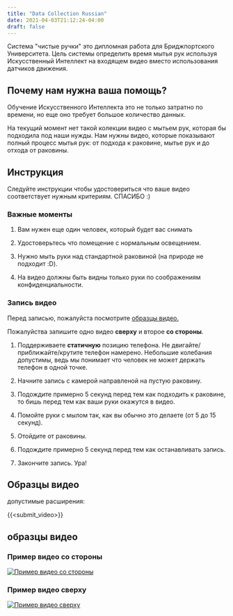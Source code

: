 ```yaml
---
title: "Data Collection Russian"
date: 2021-04-03T21:12:24-04:00
draft: false
---
```


Система "чистые ручки" это дипломная работа для Бриджпортского Университета. Цель системы определить время мытья рук используя Искусственный Интеллект на входящем видео вместо использования датчиков движения.

## Почему нам нужна ваша помощь?

Обучение Искусственного Интеллекта это не только затратно по времени, но еще оно требует большое количество данных.

На текущий момент нет такой колекции видео с мытьем рук, которая бы подходила под наши нужды. Hам нужны видео, которые показывают полный процесс мытья рук: от подхода к раковине, мытье рук и до отхода от раковины.

## Инструкция

Следуйте инструкции чтобы удостовериться что ваше видео соответствует нужным критериям. СПАСИБО :)

### Важные моменты

1. Вам нужен еще один человек, который будет вас снимать

2. Удостоверьтесь что помещение c нормальным освещением.

3. Нужно мыть руки над стандартной раковиной (на природе не подходит :D).

4. На видео должны быть видны только руки по соображениям конфиденциальности.

### Запись видео

Перед записью, пожалуйста посмотрите [образцы видео.](#образцы-видео)

Пожалуйства запишите одно видео **сверху** и второе **со стороны**.

1. Поддерживаете **статичную** позицию телефона. Не двигайте/приближайте/крутите телефон намерено. Небольшие колебания допустимы, ведь мы понимает что человек не может держать телефон в одной точке.

2. Начните запись с камерой направленой на пустую раковину.

3. Подождите примерно 5 секунд перед тем как подходить к раковине, то бишь перед тем как ваши руки окажутся в видео.

4. Помойте руки с мылом так, как вы обычно это делаете (от 5 до 15 секунд).

5. Отойдите от раковины.

6. Подождите примерно 5 секунд перед тем как останавливать запись.

7. Закончите запись. Ура!

## Образцы видео

допустимые расширения:

{{<submit_video>}}

## образцы видео

### Пример видео со стороны

[![Пример видео со стороны](http://img.youtube.com/vi/LLWRaJ2W0VY/0.jpg)](https://www.youtube.com/watch?v=LLWRaJ2W0VY "Пример видео со стороны")

### Пример видео сверху

[![Пример видео сверху](http://img.youtube.com/vi/kCcQZ4bP31A/0.jpg)](https://www.youtube.com/watch?v=kCcQZ4bP31A "Пример видео сверху")
